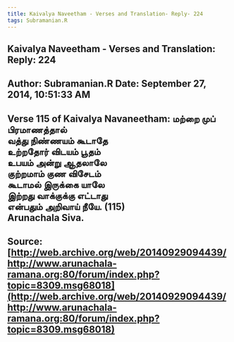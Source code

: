 ```yaml
--- 
title: Kaivalya Naveetham - Verses and Translation- Reply- 224   
tags: Subramanian.R  
---  
```

##  Kaivalya Naveetham - Verses and Translation: Reply: 224  
Author: Subramanian.R       Date: September 27, 2014, 10:51:33 AM  
---  
Verse 115 of Kaivalya Navaneetham: மற்றை முப் பிரமாணத்தால்   
 வத்து நிண்ணயம் கூடாதே   
உற்றதோர் விடயம் பூதம்   
 உபயம் அன்று ஆதலாலே   
குற்றமாம் குண விசேடம்   
 கூடாமல் இருக்கை யாலே   
இற்றது வாக்குக்கு எட்டாது   
 என்பதும் அறிவாய் நீயே. (115)   
Arunachala Siva.
 ---  
Source:[http://web.archive.org/web/20140929094439/http://www.arunachala-ramana.org:80/forum/index.php?topic=8309.msg68018](http://web.archive.org/web/20140929094439/http://www.arunachala-ramana.org:80/forum/index.php?topic=8309.msg68018)   
---  

